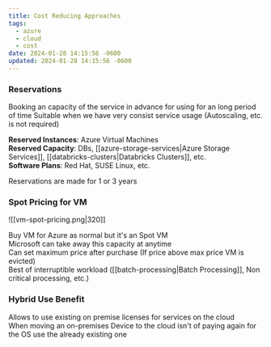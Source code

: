 ```yaml
---
title: Cost Reducing Approaches
tags:
  - azure
  - cloud
  - cost
date: 2024-01-28 14:15:56 -0600
updated: 2024-01-28 14:15:56 -0600
---
```


### Reservations

Booking an capacity of the service in advance for using for an long period of time
Suitable when we have very consist service usage (Autoscaling, etc. is not required)

**Reserved Instances**: Azure Virtual Machines  
**Reserved Capacity**: DBs, [[azure-storage-services|Azure Storage Services]], [[databricks-clusters|Databricks Clusters]], etc.  
**Software Plans**: Red Hat, SUSE Linux, etc.

Reservations are made for 1 or 3 years

### Spot Pricing for VM

![[vm-spot-pricing.png|320]]

Buy VM for Azure as normal but it's an Spot VM  
Microsoft can take away this capacity at anytime  
Can set maximum price after purchase (If price above max price VM is evicted)  
Best of interruptible workload ([[batch-processing|Batch Processing]], Non critical processing, etc.)

### Hybrid Use Benefit

Allows to use existing on premise licenses for services on the cloud  
When moving an on-premises Device to the cloud isn't of paying again for the OS use the already existing one

